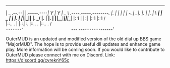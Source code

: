   _______       __              ___ ___ ___ ___ ______                          
 |   _   .--.--|  |_.-----.----|   Y   |   Y   |   _  \    .----.-----.--------.
 |.  |   |  |  |   _|  -__|   _|.      |.  |   |.  |   \ __|  __|  _  |        |
 |.  |   |_____|____|_____|__| |. \_/  |.  |   |.  |    |__|____|_____|__|__|__|
 |:  1   |                     |:  |   |:  1   |:  1    /                       
 |::.. . |                     |::.|:. |::.. . |::.. . /                        
 `-------'                     `--- ---`-------`------' 

OuterMUD is an updated and modified version of the old dial up BBS game "MajorMUD". The hope is to provide useful dll updates and enhance game play.
More information will be coming soon. If you would like to contribute to OuterMUD please connect with me on Discord. Link: https://discord.gg/cyreknY65c
